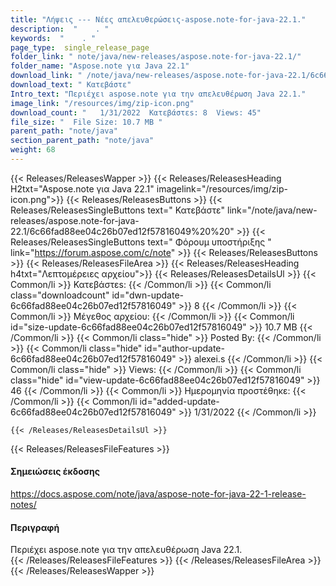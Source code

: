 ```yaml
---
title: "Λήψεις --- Νέες απελευθερώσεις-aspose.note-for-java-22.1." 
description:  "    . " 
keywords:  "    . " 
page_type:  single_release_page
folder_link: " note/java/new-releases/aspose.note-for-java-22.1/"
folder_name: "Aspose.note για Java 22.1"
download_link: " /note/java/new-releases/aspose.note-for-java-22.1/6c66fad88ee04c26b07ed12f57816049"
download_text: " Κατεβάστε"
Intro_text: "Περιέχει aspose.note για την απελευθέρωση Java 22.1."
image_link: "/resources/img/zip-icon.png"
download_count: "   1/31/2022  Κατεβάστεs: 8  Views: 45"
file_size: "  File Size: 10.7 MB "
parent_path: "note/java"
section_parent_path: "note/java"
weight: 68
---
```


{{< Releases/ReleasesWapper >}}
  {{< Releases/ReleasesHeading H2txt="Aspose.note για Java 22.1" imagelink="/resources/img/zip-icon.png">}}
  {{< Releases/ReleasesButtons >}}
    {{< Releases/ReleasesSingleButtons text=" Κατεβάστε" link="/note/java/new-releases/aspose.note-for-java-22.1/6c66fad88ee04c26b07ed12f57816049%20%20" >}}
    {{< Releases/ReleasesSingleButtons text=" Φόρουμ υποστήριξης " link="https://forum.aspose.com/c/note" >}}
  {{< Releases/ReleasesButtons >}}
  {{< Releases/ReleasesFileArea >}}
    {{< Releases/ReleasesHeading h4txt="Λεπτομέρειες αρχείου">}}
    {{< Releases/ReleasesDetailsUl >}}
            {{< Common/li  >}} Κατεβάστεs: {{< /Common/li >}} 
      {{< Common/li class="downloadcount" id="dwn-update-6c66fad88ee04c26b07ed12f57816049" >}} 8 {{< /Common/li >}} 
      {{< Common/li  >}} Μέγεθος αρχείου: {{< /Common/li >}} 
      {{< Common/li id="size-update-6c66fad88ee04c26b07ed12f57816049" >}} 10.7 MB {{< /Common/li >}} 
      {{< Common/li  class="hide" >}} Posted By: {{< /Common/li >}} 
      {{< Common/li class="hide" id="author-update-6c66fad88ee04c26b07ed12f57816049" >}} alexei.s {{< /Common/li >}} 
      {{< Common/li class="hide"  >}} Views: {{< /Common/li >}} 
      {{< Common/li class="hide" id="view-update-6c66fad88ee04c26b07ed12f57816049" >}} 46 {{< /Common/li >}} 
      {{< Common/li  >}} Ημερομηνία προστέθηκε: {{< /Common/li >}} 
      {{< Common/li id="added-update-6c66fad88ee04c26b07ed12f57816049" >}} 1/31/2022 {{< /Common/li >}} 

    {{< /Releases/ReleasesDetailsUl >}}

  {{< Releases/ReleasesFileFeatures >}}
      <h4>Σημειώσεις έκδοσης</h4><div><a href="https://docs.aspose.com/note/java/aspose-note-for-java-22-1-release-notes/">https://docs.aspose.com/note/java/aspose-note-for-java-22-1-release-notes/</a></div><h4>Περιγραφή</h4><div class="HTMLDescription">Περιέχει aspose.note για την απελευθέρωση Java 22.1.</div>
  {{< /Releases/ReleasesFileFeatures >}}
 {{< /Releases/ReleasesFileArea >}}
{{< /Releases/ReleasesWapper >}}


